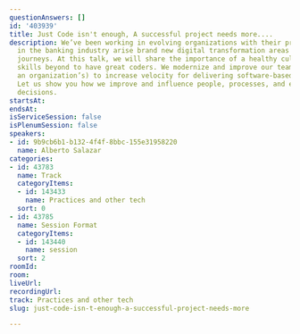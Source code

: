 ```yaml
---
questionAnswers: []
id: '403939'
title: Just Code isn't enough, A successful project needs more....
description: We’ve been working in evolving organizations with their projects and
  in the banking industry arise brand new digital transformation areas with cloud-native
  journeys. At this talk, we will share the importance of a healthy culture and soft
  skills beyond to have great coders. We modernize and improve our teams (and eventually
  an organization’s) to increase velocity for delivering software-based projects.
  Let us show you how we improve and influence people, processes, and eventual technology
  decisions.
startsAt: 
endsAt: 
isServiceSession: false
isPlenumSession: false
speakers:
- id: 9b9cb6b1-b132-4f4f-8bbc-155e31958220
  name: Alberto Salazar
categories:
- id: 43783
  name: Track
  categoryItems:
  - id: 143433
    name: Practices and other tech
  sort: 0
- id: 43785
  name: Session Format
  categoryItems:
  - id: 143440
    name: session
  sort: 2
roomId: 
room: 
liveUrl: 
recordingUrl: 
track: Practices and other tech
slug: just-code-isn-t-enough-a-successful-project-needs-more

---
```

